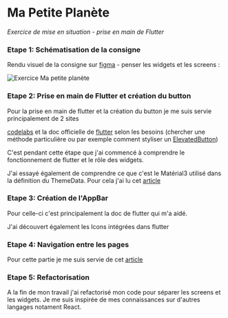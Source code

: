 # Ma Petite Planète
*Exercice de mise en situation - prise en main de Flutter*

### Etape 1: Schématisation de la consigne

Rendu visuel de la consigne sur [figma](https://www.figma.com/file/PDfi96hp9bU5Ba8UbUfYIa/Ma-petite-plan%C3%A8te?type=design&node-id=0-1&t=0Ye37E9QzCtzHxKU-0) - penser les widgets et les screens :

![Exercice Ma petite planète](https://github.com/HeleneVeber/MaPetitePlanete_exercice/assets/114992758/8d31ce71-277c-4023-8482-1a63a3de088f)


### Etape 2: Prise en main de Flutter et création du button

Pour la prise en main de flutter et la création du button je me suis servie principalement de 2 sites

[codelabs](https://codelabs.developers.google.com/codelabs/flutter-codelab-first?hl=fr#0) et la doc officielle de [flutter](https://docs.flutter.dev/ui/widgets-intro)
selon les besoins (chercher une méthode particulière ou par exemple comment styliser un [ElevatedButton](https://api.flutter.dev/flutter/material/ElevatedButton-class.html))

C'est pendant cette étape que j'ai commencé à comprendre le fonctionnement de flutter et le rôle des widgets.

J'ai essayé également de comprendre ce que c'est le Matérial3 utilisé dans la définition du ThemeData. Pour cela j'ai lu cet [article](https://medium.com/flutter/material-3-for-flutter-d417a8a65564)

### Etape 3: Création de l'AppBar

Pour celle-ci c'est principalement la doc de flutter qui m'a aidé.

J'ai découvert également les Icons intégrées dans flutter

### Etape 4: Navigation entre les pages

Pour cette partie je me suis servie de cet [article](https://blogs.infinitesquare.com/posts/mobile/naviguer-d-une-page-a-l-autre-avec-flutter)


### Etape 5: Refactorisation
A la fin de mon travail j'ai refactorisé mon code pour séparer les screens et les widgets. Je me suis inspirée de mes connaissances sur d'autres langages notament React.


